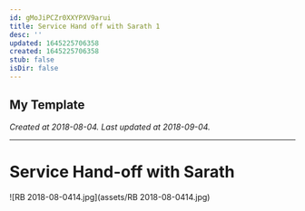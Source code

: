```yaml
---
id: gMoJiPCZr0XXYPXV9arui
title: Service Hand off with Sarath 1
desc: ''
updated: 1645225706358
created: 1645225706358
stub: false
isDir: false
---
```

My Template
---

_Created at 2018-08-04._
_Last updated at 2018-09-04._




---

# Service Hand-off with Sarath


![RB 2018-08-0414.jpg](assets/RB 2018-08-0414.jpg)

